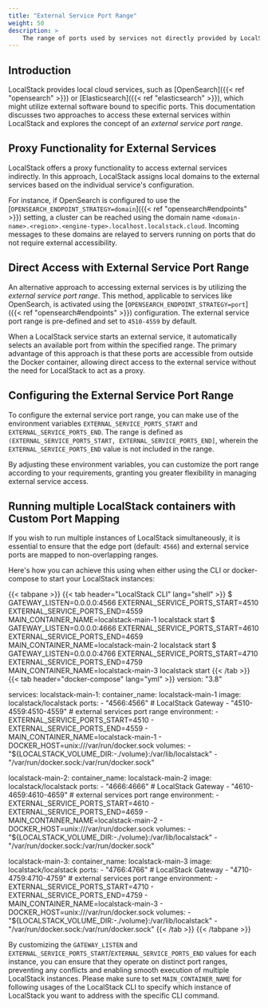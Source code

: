 ```yaml
---
title: "External Service Port Range"
weight: 50
description: >
    The range of ports used by services not directly provided by LocalStack
---
```


## Introduction

LocalStack provides local cloud services, such as [OpenSearch]({{< ref "opensearch" >}}) or [Elasticsearch]({{< ref "elasticsearch" >}}), which might utilize external software bound to specific ports.
This documentation discusses two approaches to access these external services within LocalStack and explores the concept of an _external service port range_.

## Proxy Functionality for External Services

LocalStack offers a proxy functionality to access external services indirectly.
In this approach, LocalStack assigns local domains to the external services based on the individual service's configuration. 

For instance, if OpenSearch is configured to use the [`OPENSEARCH_ENDPOINT_STRATEGY=domain`]({{< ref "opensearch#endpoints" >}}) setting, a cluster can be reached using the domain name `<domain-name>.<region>.<engine-type>.localhost.localstack.cloud`.
Incoming messages to these domains are relayed to servers running on ports that do not require external accessibility.

## Direct Access with External Service Port Range

An alternative approach to accessing external services is by utilizing the _external service port range_.
This method, applicable to services like OpenSearch, is activated using the [`OPENSEARCH_ENDPOINT_STRATEGY=port`]({{< ref "opensearch#endpoints" >}}) configuration.
The external service port range is pre-defined and set to `4510-4559` by default.

When a LocalStack service starts an external service, it automatically selects an available port from within the specified range.
The primary advantage of this approach is that these ports are accessible from outside the Docker container, allowing direct access to the external service without the need for LocalStack to act as a proxy.

## Configuring the External Service Port Range

To configure the external service port range, you can make use of the environment variables `EXTERNAL_SERVICE_PORTS_START` and `EXTERNAL_SERVICE_PORTS_END`.
The range is defined as `(EXTERNAL_SERVICE_PORTS_START, EXTERNAL_SERVICE_PORTS_END]`, wherein the `EXTERNAL_SERVICE_PORTS_END` value is not included in the range.

By adjusting these environment variables, you can customize the port range according to your requirements, granting you greater flexibility in managing external service access.

## Running multiple LocalStack containers with Custom Port Mapping

If you wish to run multiple instances of LocalStack simultaneously, it is essential to ensure that the edge port (default: `4566`) and external service ports are mapped to non-overlapping ranges.

Here's how you can achieve this using when either using the CLI or docker-compose to start your LocalStack instances:

{{< tabpane >}}
{{< tab header="LocalStack CLI" lang="shell" >}}
$ GATEWAY_LISTEN=0.0.0.0:4566 EXTERNAL_SERVICE_PORTS_START=4510 EXTERNAL_SERVICE_PORTS_END=4559 MAIN_CONTAINER_NAME=localstack-main-1 localstack start
$ GATEWAY_LISTEN=0.0.0.0:4666 EXTERNAL_SERVICE_PORTS_START=4610 EXTERNAL_SERVICE_PORTS_END=4659 MAIN_CONTAINER_NAME=localstack-main-2 localstack start
$ GATEWAY_LISTEN=0.0.0.0:4766 EXTERNAL_SERVICE_PORTS_START=4710 EXTERNAL_SERVICE_PORTS_END=4759 MAIN_CONTAINER_NAME=localstack-main-3 localstack start
{{< /tab >}}
{{< tab header="docker-compose" lang="yml" >}}
version: "3.8"

services:
  localstack-main-1:
    container_name: localstack-main-1
    image: localstack/localstack
    ports:
      - "4566:4566"            # LocalStack Gateway
      - "4510-4559:4510-4559"  # external services port range
    environment:
      - EXTERNAL_SERVICE_PORTS_START=4510
      - EXTERNAL_SERVICE_PORTS_END=4559
      - MAIN_CONTAINER_NAME=localstack-main-1
      - DOCKER_HOST=unix:///var/run/docker.sock
    volumes:
      - "${LOCALSTACK_VOLUME_DIR:-./volume}:/var/lib/localstack"
      - "/var/run/docker.sock:/var/run/docker.sock"

  localstack-main-2:
    container_name: localstack-main-2
    image: localstack/localstack
    ports:
      - "4666:4666"            # LocalStack Gateway
      - "4610-4659:4610-4659"  # external services port range
    environment:
      - EXTERNAL_SERVICE_PORTS_START=4610
      - EXTERNAL_SERVICE_PORTS_END=4659
      - MAIN_CONTAINER_NAME=localstack-main-2
      - DOCKER_HOST=unix:///var/run/docker.sock
    volumes:
      - "${LOCALSTACK_VOLUME_DIR:-./volume}:/var/lib/localstack"
      - "/var/run/docker.sock:/var/run/docker.sock"

  localstack-main-3:
    container_name: localstack-main-3
    image: localstack/localstack
    ports:
      - "4766:4766"            # LocalStack Gateway
      - "4710-4759:4710-4759"  # external services port range
    environment:
      - EXTERNAL_SERVICE_PORTS_START=4710
      - EXTERNAL_SERVICE_PORTS_END=4759
      - MAIN_CONTAINER_NAME=localstack-main-3
      - DOCKER_HOST=unix:///var/run/docker.sock
    volumes:
      - "${LOCALSTACK_VOLUME_DIR:-./volume}:/var/lib/localstack"
      - "/var/run/docker.sock:/var/run/docker.sock"
{{< /tab >}}
{{< /tabpane >}}

By customizing the `GATEWAY_LISTEN` and `EXTERNAL_SERVICE_PORTS_START`/`EXTERNAL_SERVICE_PORTS_END` values for each instance, you can ensure that they operate on distinct port ranges, preventing any conflicts and enabling smooth execution of multiple LocalStack instances.
Please make sure to set `MAIN_CONTAINER_NAME` for following usages of the LocalStack CLI to specify which instance of LocalStack you want to address with the specific CLI command.
